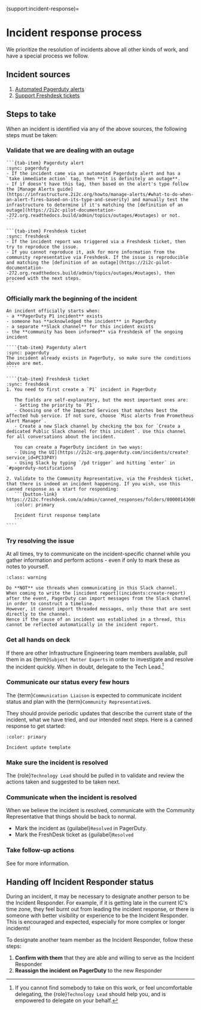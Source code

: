 (support:incident-response)=
# Incident response process

We prioritize the resolution of incidents above all other kinds of work, and have a special process we follow.

## Incident sources

1. [Automated Pagerduty alerts](https://infrastructure.2i2c.org/topic/monitoring-alerting/alerting)
2. [Support Freshdesk tickets](support:index)

## Steps to take
When an incident is identified via any of the above sources, the following steps must be taken:

### Validate that we are dealing with an outage
   ````{tab-set}
   ```{tab-item} Pagerduty alert
   :sync: pagerduty
   - If the incident came via an automated Pagerduty alert and has a `take immediate action` tag, then **it is definitely an outage**.
   - If if doesn't have this tag, then based on the alert's type follow the [Manage Alerts guide](https://infrastructure.2i2c.org/howto/manage-alerts/#what-to-do-when-an-alert-fires-based-on-its-type-and-severity) and manually test the infrastructure to determine if it's matching the [definition of an outage](https://2i2c-pilot-documentation--272.org.readthedocs.build/admin/topics/outages/#outages) or not.
   ```

   ```{tab-item} Freshdesk ticket
   :sync: freshdesk
   - If the incident report was triggered via a Freshdesk ticket, then try to reproduce the issue.
   - If you cannot reproduce it, ask for more information from the community representative via Freshdesk. If the issue is reproducible and matching the [definition of an outage](https://2i2c-pilot-documentation--272.org.readthedocs.build/admin/topics/outages/#outages), then proceed with the next steps.
   ```
   ````

### Officially mark the beginning of the incident
   ```{important}
   An incident officially starts when:
   - a **PagerDuty P1 incident** exists
   - someone has **acknowledged the incident** in PagerDuty
   - a separate **Slack channel** for this incident exists
   - the **community has been informed** via Freshdesk of the ongoing incident
   ```

   `````{tab-set}
   ````{tab-item} Pagerduty alert
   :sync: pagerduty
   The incident already exists in PagerDuty, so make sure the conditions above are met.
   ````

   ````{tab-item} Freshdesk ticket
   :sync: freshdesk
   1. You need to first create a `P1` incident in PagerDuty

      The fields are self-explanatory, but the most important ones are:
      - Setting the priority to `P1`
      - Choosing one of the Impacted Services that matches best the affected hub service. If not sure, choose `Misc alerts from Prometheus Alert Manager`.
      - Create a new Slack channel by checking the box for `Create a dedicated Public Slack channel for this incident`. Use this channel for all conversations about the incident.

      You can create a PagerDuty incident in two ways:
      - [Using the UI](https://2i2c-org.pagerduty.com/incidents/create?service_id=PC33P4Y)
      - Using Slack by typing `/pd trigger` and hitting `enter` in `#pagerduty-notifications`

   2. Validate to the Community Representative, via the Freshdesk ticket, that there is indeed an incident happening. If you wish, use this canned response as a start for responding:
      ```{button-link} https://2i2c.freshdesk.com/a/admin/canned_responses/folders/80000143608/responses/80000247490/edit
      :color: primary

      Incident first response template
      ```
   ````
   `````

### Try resolving the issue
   At all times, try to communicate on the incident-specific channel while you gather information and perform actions - even if only to mark these as notes to yourself.

   ```{admonition} Do not use threaded Slack messages
   :class: warning

   Do **NOT** use threads when communicating in this Slack channel.
   When coming to write the [incident report](incidents:create-report) after the event, PagerDuty can import messages from the Slack channel in order to construct a timeline.
   However, it cannot import threaded messages, only those that are sent directly to the channel.
   Hence if the cause of an incident was established in a thread, this cannot be reflected automatically in the incident report.
   ```

### Get all hands on deck
   If there are other Infrastructure Engineering team members available, pull them in as {term}`Subject Matter Experts` in order to investigate and resolve the incident quickly. When in doubt, delegate to the Tech Lead.[^note-on-delegation]

### Communicate our status every few hours
   The {term}`Communication Liaison` is expected to communicate incident status and plan with the {term}`Community Representative`s.

   They should provide periodic updates that describe the current state of the incident, what we have tried, and our intended next steps. Here is a canned response to get started:

   ```{button-link} https://2i2c.freshdesk.com/a/admin/canned_responses/folders/80000143608/responses/80000247492/edit
   :color: primary

   Incident update template
   ```
### Make sure the incident is resolved
   The {role}`Technology Lead` should be pulled in to validate and review the actions taken and suggested to be taken next.

### Communicate when the incident is resolved
   When we believe the incident is resolved, communicate with the Community Representative that things should be back to normal.
   - Mark the incident as {guilabel}`Resolved` in PagerDuty.
   - Mark the FreshDesk ticket as {guilabel}`Resolved`

### Take follow-up actions
   See [](incidents:after) for more information.

[^note-on-delegation]: If you cannot find somebody to take on this work, or feel uncomfortable delegating, the {role}`Technology Lead` should help you, and is empowered to delegate on your behalf.


## Handing off Incident Responder status

During an incident, it may be necessary to designate another person to be the Incident Responder.
For example, if it is getting late in the current IC's time zone, they feel burnt out from leading the incident response, or there is someone with better visibility or experience to be the Incident Responder.
This is encouraged and expected, especially for more complex or longer incidents!

To designate another team member as the Incident Responder, follow these steps:

1. **Confirm with them** that they are able and willing to serve as the Incident Responder
2. **Reassign the incident on PagerDuty** to the new Responder